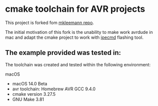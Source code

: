 # cmake toolchain for AVR projects

This project is forked fom [mkleemann repo](https://github.com/mkleemann/cmake-avr).

The initial motivation of this fork is the unability to make work avrdude in mac and adapt the cmake project to work with [ipecmd](https://microchip.my.site.com/s/article/Automate-MPLAB-programming-process-using-command-lineIPECMD) flashing tool.

## The example provided was tested in:

The toolchain was created and tested within the following environment:

macOS 
* macOS 14.0 Beta
* avr toolchain: Homebrew AVR GCC 9.4.0
* cmake version 3.27.5
* GNU Make 3.81



